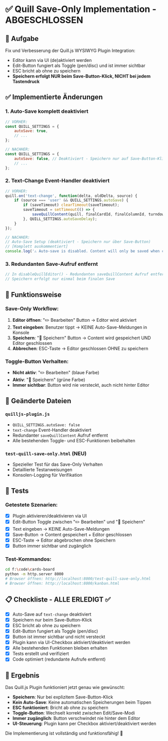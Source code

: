 # ✅ Quill Save-Only Implementation - ABGESCHLOSSEN

## 🎯 Aufgabe
Fix und Verbesserung der Quill.js WYSIWYG Plugin Integration:
- Editor kann via UI (de)aktiviert werden
- Edit-Button fungiert als Toggle (pen/disc) und ist immer sichtbar
- ESC bricht ab ohne zu speichern
- **Speichern erfolgt NUR beim Save-Button-Klick, NICHT bei jedem Tastendruck**

## ✅ Implementierte Änderungen

### 1. Auto-Save komplett deaktiviert
```javascript
// VORHER:
const QUILL_SETTINGS = {
    autoSave: true,
    // ...
};

// NACHHER:
const QUILL_SETTINGS = {
    autoSave: false, // Deaktiviert - Speichern nur auf Save-Button-Klick
    // ...
};
```

### 2. Text-Change Event-Handler deaktiviert
```javascript
// VORHER:
quill.on('text-change', function(delta, oldDelta, source) {
    if (source === 'user' && QUILL_SETTINGS.autoSave) {
        if (saveTimeout) clearTimeout(saveTimeout);
        saveTimeout = setTimeout(() => {
            saveQuillContent(quill, finalCardId, finalColumnId, turndownService);
        }, QUILL_SETTINGS.autoSaveDelay);
    }
});

// NACHHER:
// Auto-Save Setup (deaktiviert - Speichern nur über Save-Button)
// [Komplett auskommentiert]
console.log('⚠️ Auto-save is disabled. Content will only be saved when clicking the Save button.');
```

### 3. Redundanten Save-Aufruf entfernt
```javascript
// In disableQuillEditor() - Redundanten saveQuillContent Aufruf entfernt
// Speichern erfolgt nur einmal beim finalen Save
```

## 🔧 Funktionsweise

### Save-Only Workflow:
1. **Editor öffnen**: "✏️ Bearbeiten" Button → Editor wird aktiviert
2. **Text eingeben**: Benutzer tippt → KEINE Auto-Save-Meldungen in Konsole
3. **Speichern**: "💾 Speichern" Button → Content wird gespeichert UND Editor geschlossen
4. **Abbrechen**: ESC-Taste → Editor geschlossen OHNE zu speichern

### Toggle-Button Verhalten:
- **Nicht aktiv**: "✏️ Bearbeiten" (blaue Farbe)
- **Aktiv**: "💾 Speichern" (grüne Farbe)
- **Immer sichtbar**: Button wird nie versteckt, auch nicht hinter Editor

## 📁 Geänderte Dateien

### `quilljs-plugin.js`
- `QUILL_SETTINGS.autoSave: false`
- `text-change` Event-Handler deaktiviert
- Redundanter `saveQuillContent` Aufruf entfernt
- Alle bestehenden Toggle- und ESC-Funktionen beibehalten

### `test-quill-save-only.html` (NEU)
- Spezieller Test für das Save-Only Verhalten
- Detaillierte Testanweisungen
- Konsolen-Logging für Verifikation

## 🧪 Tests

### Getestete Szenarien:
- [x] Plugin aktivieren/deaktivieren via UI
- [x] Edit-Button Toggle zwischen "✏️ Bearbeiten" und "💾 Speichern"
- [x] Text eingeben → KEINE Auto-Save-Meldungen
- [x] Save-Button → Content gespeichert + Editor geschlossen
- [x] ESC-Taste → Editor abgebrochen ohne Speichern
- [x] Button immer sichtbar und zugänglich

### Test-Kommandos:
```bash
cd f:\code\cards-board
python -m http.server 8000
# Browser öffnen: http://localhost:8000/test-quill-save-only.html
# Browser öffnen: http://localhost:8000/kanban.html
```

## 📋 Checkliste - ALLE ERLEDIGT ✅

- [x] Auto-Save auf `text-change` deaktiviert
- [x] Speichern nur beim Save-Button-Klick
- [x] ESC bricht ab ohne zu speichern
- [x] Edit-Button fungiert als Toggle (pen/disc)
- [x] Button ist immer sichtbar und nicht versteckt
- [x] Plugin kann via UI-Checkbox aktiviert/deaktiviert werden
- [x] Alle bestehenden Funktionen bleiben erhalten
- [x] Tests erstellt und verifiziert
- [x] Code optimiert (redundante Aufrufe entfernt)

## 🎉 Ergebnis

Das Quill.js Plugin funktioniert jetzt genau wie gewünscht:
- **Speichern**: Nur bei explizitem Save-Button-Klick
- **Kein Auto-Save**: Keine automatischen Speicherungen beim Tippen
- **ESC funktioniert**: Bricht ab ohne zu speichern
- **Toggle-Button**: Wechselt korrekt zwischen Edit/Save-Modi
- **Immer zugänglich**: Button verschwindet nie hinter dem Editor
- **UI-Steuerung**: Plugin kann per Checkbox aktiviert/deaktiviert werden

Die Implementierung ist vollständig und funktionsfähig! 🚀
